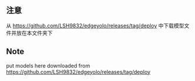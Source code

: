 ## 注意
从 https://github.com/LSH9832/edgeyolo/releases/tag/deploy 中下载模型文件并放在本文件夹下

## Note
put models here downloaded from https://github.com/LSH9832/edgeyolo/releases/tag/deploy 
